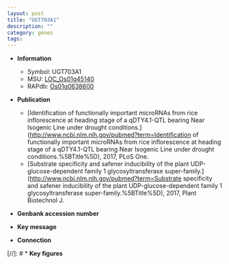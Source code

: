 ```yaml
---
layout: post
title: "UGT703A1"
description: ""
category: genes
tags: 
---
```


* **Information**  
    + Symbol: UGT703A1  
    + MSU: [LOC_Os01g45140](http://rice.uga.edu/cgi-bin/ORF_infopage.cgi?orf=LOC_Os01g45140)  
    + RAPdb: [Os01g0638600](https://rapdb.dna.affrc.go.jp/locus/?name=Os01g0638600)  

* **Publication**  
    + [Identification of functionally important microRNAs from rice inflorescence at heading stage of a qDTY4.1-QTL bearing Near Isogenic Line under drought conditions.](http://www.ncbi.nlm.nih.gov/pubmed?term=Identification of functionally important microRNAs from rice inflorescence at heading stage of a qDTY4.1-QTL bearing Near Isogenic Line under drought conditions.%5BTitle%5D), 2017, PLoS One.
    + [Substrate specificity and safener inducibility of the plant UDP-glucose-dependent family 1 glycosyltransferase super-family.](http://www.ncbi.nlm.nih.gov/pubmed?term=Substrate specificity and safener inducibility of the plant UDP-glucose-dependent family 1 glycosyltransferase super-family.%5BTitle%5D), 2017, Plant Biotechnol J.

* **Genbank accession number**  

* **Key message**  

* **Connection**  

[//]: # * **Key figures**  


